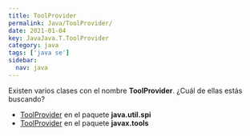 ```yaml
---
title: ToolProvider
permalink: Java/ToolProvider/
date: 2021-01-04
key: JavaJava.T.ToolProvider
category: java
tags: ['java se']
sidebar: 
  nav: java
---
```


Existen varios clases con el nombre **ToolProvider**. ¿Cuál de ellas estás buscando?
<ul>
<li><a href="/Java/ToolProvider-java-util-spi/">ToolProvider</a> en el paquete <strong>java.util.spi</strong></li>
<li><a href="/Java/ToolProvider-javax-tools/">ToolProvider</a> en el paquete <strong>javax.tools</strong></li>
<ul>
